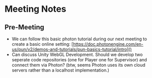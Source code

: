 # Meeting Notes

## Pre-Meeting

- We can follow this basic photon tutorial during our next meeting to create a basic online setting: [https://doc.photonengine.com/en-us/pun/v2/demos-and-tutorials/pun-basics-tutorial/intro]()
- Can discuss Unity WebGL Development. Should we develop two seperate code repositories (one for Player one for Supervisor) and connect them via Photon? (btw, seems Photon uses its own cloud servers rather than a localhost implementation.)
